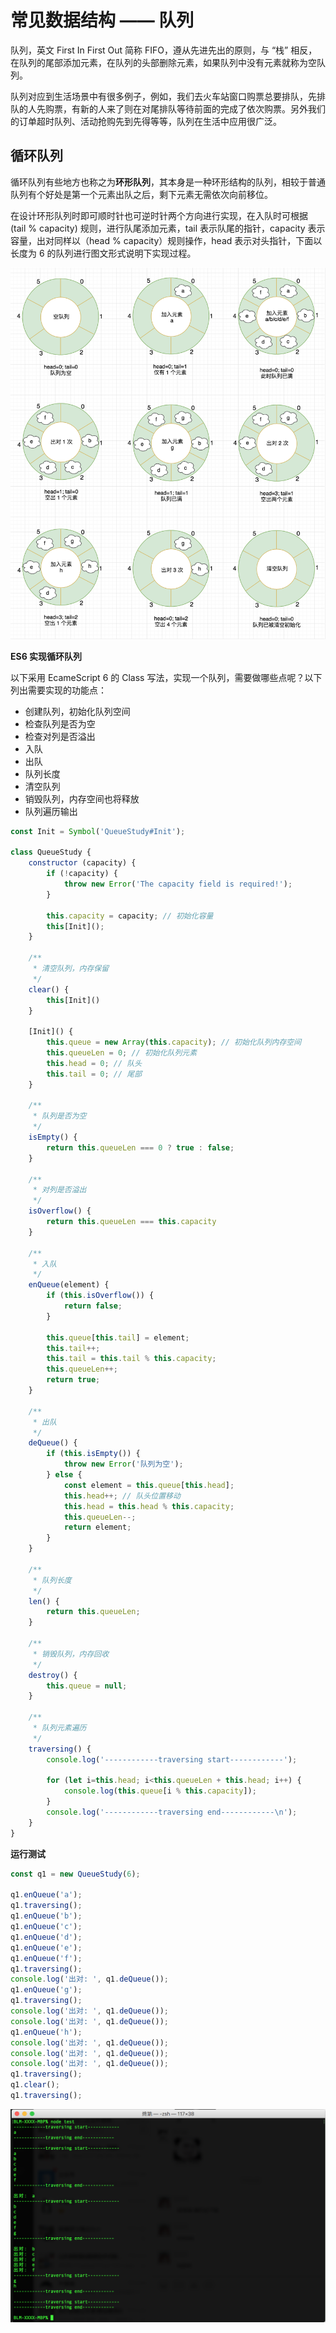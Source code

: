 # 常见数据结构 —— 队列

队列，英文 First In First Out 简称 FIFO，遵从先进先出的原则，与 “栈” 相反，在队列的尾部添加元素，在队列的头部删除元素，如果队列中没有元素就称为空队列。

队列对应到生活场景中有很多例子，例如，我们去火车站窗口购票总要排队，先排队的人先购票，有新的人来了则在对尾排队等待前面的完成了依次购票。另外我们的订单超时队列、活动抢购先到先得等等，队列在生活中应用很广泛。

## 循环队列

循环队列有些地方也称之为**环形队列**，其本身是一种环形结构的队列，相较于普通队列有个好处是第一个元素出队之后，剩下元素无需依次向前移位。

在设计环形队列时即可顺时针也可逆时针两个方向进行实现，在入队时可根据 (tail % capacity) 规则，进行队尾添加元素，tail 表示队尾的指针，capacity 表示容量，出对同样以（head % capacity）规则操作，head 表示对头指针，下面以长度为 6 的队列进行图文形式说明下实现过程。

![](./img/循环队列.png)

**ES6 实现循环队列**

以下采用 EcameScript 6 的 Class 写法，实现一个队列，需要做哪些点呢？以下列出需要实现的功能点：

* 创建队列，初始化队列空间
* 检查队列是否为空
* 检查对列是否溢出
* 入队
* 出队
* 队列长度
* 清空队列
* 销毁队列，内存空间也将释放
* 队列遍历输出

```js
const Init = Symbol('QueueStudy#Init');

class QueueStudy {
    constructor (capacity) {
        if (!capacity) {
            throw new Error('The capacity field is required!');
        }

        this.capacity = capacity; // 初始化容量
        this[Init]();
    }

    /**
     * 清空队列，内存保留
     */
    clear() {
        this[Init]()
    }

    [Init]() {
        this.queue = new Array(this.capacity); // 初始化队列内存空间
        this.queueLen = 0; // 初始化队列元素
        this.head = 0; // 队头
        this.tail = 0; // 尾部
    }

    /**
     * 队列是否为空
     */
    isEmpty() {
        return this.queueLen === 0 ? true : false;
    }

    /**
     * 对列是否溢出
     */
    isOverflow() {
        return this.queueLen === this.capacity
    }

    /**
     * 入队
     */
    enQueue(element) {
        if (this.isOverflow()) {
            return false;
        }

        this.queue[this.tail] = element;
        this.tail++;
        this.tail = this.tail % this.capacity;
        this.queueLen++;
        return true;
    }

    /**
     * 出队
     */
    deQueue() {
        if (this.isEmpty()) {
            throw new Error('队列为空');
        } else {
            const element = this.queue[this.head];
            this.head++; // 队头位置移动
            this.head = this.head % this.capacity;
            this.queueLen--;
            return element;
        }
    }

    /**
     * 队列长度
     */
    len() {
        return this.queueLen;
    }

    /**
     * 销毁队列，内存回收
     */
    destroy() {
        this.queue = null;
    }

    /**
     * 队列元素遍历
     */
    traversing() {
        console.log('------------traversing start------------');
        
        for (let i=this.head; i<this.queueLen + this.head; i++) {
            console.log(this.queue[i % this.capacity]);
        }
        console.log('------------traversing end------------\n');
    }
}
```

**运行测试**

```js
const q1 = new QueueStudy(6);

q1.enQueue('a');
q1.traversing();
q1.enQueue('b');
q1.enQueue('c');
q1.enQueue('d');
q1.enQueue('e');
q1.enQueue('f');
q1.traversing();
console.log('出对: ', q1.deQueue());
q1.enQueue('g');
q1.traversing();
console.log('出对: ', q1.deQueue());
console.log('出对: ', q1.deQueue());
q1.enQueue('h');
console.log('出对: ', q1.deQueue());
console.log('出对: ', q1.deQueue());
console.log('出对: ', q1.deQueue());
q1.traversing();
q1.clear();
q1.traversing();
```

![](./img/循环队列测试.png)